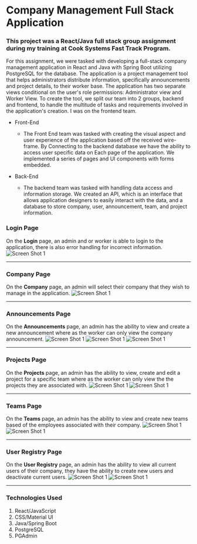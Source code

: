 # Company Management Full Stack Application

### This project was a React/Java full stack group assignment during my training at Cook Systems Fast Track Program.
For this assignment, we were tasked with developing a full-stack company management application in React and Java with Spring Boot utilizing PostgreSQL for the database. The application is a project management tool that helps administrators distribute information, specifically announcements and project details, to their worker base. The application has two separate views conditional on the user's role permissions: Administrator view and Worker View. To create the tool, we split our team into 2 groups, backend and frontend, to handle the multitude of tasks and requirements involved in the application's creation. I was on the frontend team.

* Front-End
  - The Front End team was tasked with creating the visual aspect and user experience of the application based off the received wire-frame. By Connecting to the backend database we have the ability to access user specific data on Each page of the application. We implemented a series of pages and UI components with forms embedded.

* Back-End
  - The backend team was tasked with handling data access and information storage.  We created an API, which is an interface that allows application designers to easily interact with the data, and a database to store company, user, announcement, team, and project information.

### Login Page
On the **Login** page, an admin and or worker is able to login to the application, there is also error handling for incorrect information.
<img  alt="Screen Shot 1" src="./frontend-final-sprint/assets/screen1.png">
<hr />

### Company Page
On the **Company** page, an admin will select their company that they wish to manage in the application.
<img  alt="Screen Shot 1" src="./frontend-final-sprint/assets/screen2.png">
<hr />

### Announcements Page
On the **Announcements** page, an admin has the ability to view and create a new announcement where as the worker can only view the company announcement.
<img  alt="Screen Shot 1" src="./frontend-final-sprint/assets/screen3.png">
<img  alt="Screen Shot 1" src="./frontend-final-sprint/assets/screen4.png">
<img  alt="Screen Shot 1" src="./frontend-final-sprint/assets/screen5.png">
<hr />

### Projects Page
On the **Projects** page, an admin has the ability to view, create and edit a project for a specific team where as the worker can only view the the projects they are associated with.
<img  alt="Screen Shot 1" src="./frontend-final-sprint/assets/screen6.png">
<img  alt="Screen Shot 1" src="./frontend-final-sprint/assets/screen7.png">
<hr />

### Teams Page
On the **Teams** page, an admin has the ability to view and create new teams based of the employees associated with their company.
<img  alt="Screen Shot 1" src="./frontend-final-sprint/assets/screen8.png">
<img  alt="Screen Shot 1" src="./frontend-final-sprint/assets/screen9.png">
<hr />

### User Registry Page
On the **User Registry** page, an admin has the ability to view all current users of their company, they have the ability to create new users and deactivate current users.
<img  alt="Screen Shot 1" src="./frontend-final-sprint/assets/screen10.png">
<img  alt="Screen Shot 1" src="./frontend-final-sprint/assets/screen11.png">
<hr />

### Technologies Used
1. React/JavaScript
2. CSS/Material UI
3. Java/Spring Boot
4. PostgreSQL
5. PGAdmin


